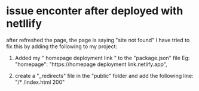 issue enconter after deployed  with netllify
============================================
after refreshed the page, the page is saying "site not found"
I have tried to fix this by adding the following to my project:

1.  Added my " homepage deployment link "  to the "package.json" file Eg:
"homepage": "https://homepage deployment link.netlify.app",

2. create a "_redirects" file in the "public" folder and add the following line:
    "/* /index.html  200"